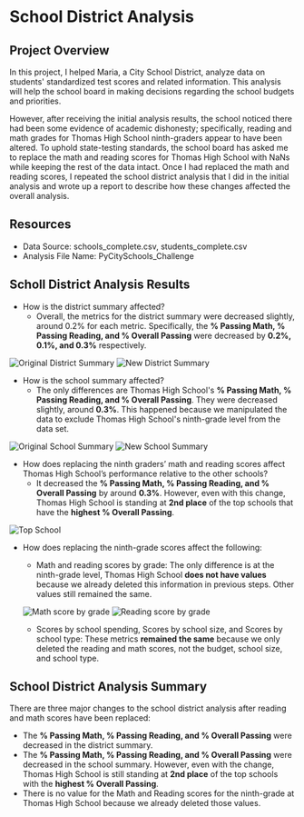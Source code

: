 # School District Analysis

## Project Overview

In this project, I helped Maria, a City School District, analyze data on students' standardized test scores and related information. This analysis will help the school board in making decisions regarding the school budgets and priorities.

However, after receiving the initial analysis results, the school noticed there had been some evidence of academic dishonesty; specifically, reading and math grades for Thomas High School ninth-graders appear to have been altered. To uphold state-testing standards, the school board has asked me to replace the math and reading scores for Thomas High School with NaNs while keeping the rest of the data intact. Once I had replaced the math and reading scores, I repeated the school district analysis that I did in the initial analysis and wrote up a report to describe how these changes affected the overall analysis.


## Resources

- Data Source: schools_complete.csv, students_complete.csv
- Analysis File Name: PyCitySchools_Challenge

## Scholl District Analysis Results

- How is the district summary affected?
    - Overall, the metrics for the district summary were decreased slightly, around 0.2% for each metric. Specifically, the **% Passing Math, % Passing Reading, and % Overall Passing** were decreased by **0.2%, 0.1%, and 0.3%** respectively.

![Original District Summary](Resource/district_summary_og.png)
![New District Summary](Resource/district_summary_new.png)

- How is the school summary affected?
    - The only differences are Thomas High School's **% Passing Math, % Passing Reading, and % Overall Passing**. They were decreased slightly, around **0.3%**. This happened because we manipulated the data to exclude Thomas High School's ninth-grade level from the data set.

![Original School Summary](Resource/school_summary_og.png)
![New School Summary](Resource/school_summary_new.png)


- How does replacing the ninth graders’ math and reading scores affect Thomas High School’s performance relative to the other schools?
    - It decreased the **% Passing Math, % Passing Reading, and % Overall Passing** by around **0.3%**.  However, even with this change, Thomas High School is standing at **2nd place** of the top schools that have the **highest % Overall Passing**.

![Top School](Resource/top_schools.png)

- How does replacing the ninth-grade scores affect the following:
    - Math and reading scores by grade: The only difference is at the ninth-grade level, Thomas High School **does not have values** because we already deleted this information in previous steps. Other values still remained the same.

    ![Math score by grade](Resource/thomas_math_score.png)
    ![Reading score by grade](Resource/thomas_reading_score.png)

    - Scores by school spending, Scores by school size, and Scores by school type: These metrics **remained the same** because we only deleted the reading and math scores, not the budget, school size, and school type.

## School District Analysis Summary

There are three major changes to the school district analysis after reading and math scores have been replaced:

- The **% Passing Math, % Passing Reading, and % Overall Passing** were decreased in the district summary.
- The **% Passing Math, % Passing Reading, and % Overall Passing** were decreased in the school summary. However, even with the change, Thomas High School is still standing at **2nd place** of the top schools with the **highest % Overall Passing**.
- There is no value for the Math and Reading scores for the ninth-grade at Thomas High School because we already deleted those values.



